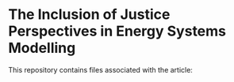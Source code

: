 # The Inclusion of Justice Perspectives in Energy Systems Modelling

This repository contains files associated with the article: <insert bib-entry>
